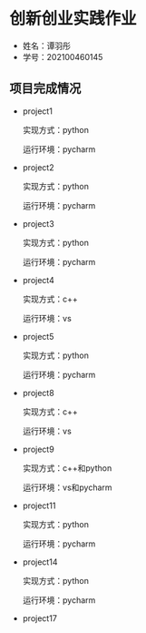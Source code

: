 # 创新创业实践作业
* 姓名：谭羽彤
* 学号：202100460145
## 项目完成情况
* project1
  
  实现方式：python

  运行环境：pycharm
* project2
  
  实现方式：python

  运行环境：pycharm
* project3
  
  实现方式：python

  运行环境：pycharm
* project4
  
  实现方式：c++

  运行环境：vs
  
* project5
  
  实现方式：python

  运行环境：pycharm
* project8
  
  实现方式：c++

  运行环境：vs
* project9
  
  实现方式：c++和python

  运行环境：vs和pycharm
  
* project11
  
  实现方式：python

  运行环境：pycharm
* project14
  
  实现方式：python

  运行环境：pycharm
* project17
